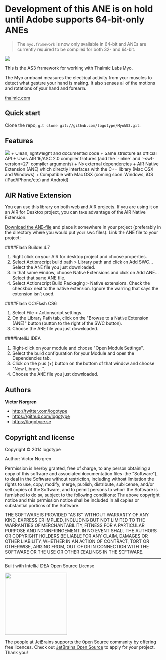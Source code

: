 Development of this ANE is on hold until Adobe supports 64-bit-only ANEs
========================================================================
> The `myo.framework` is now only available in 64-bit and ANEs are currently required to be compiled for both 32- and 64-bit.

[<img src="http://logotype.github.io/LeapMotionAS3Docs/examples/myo/logo_as3.png">](https://github.com/logotype/MyoAS3)

This is the AS3 framework for working with Thalmic Labs Myo.

The Myo armband measures the electrical activity from your muscles to detect what gesture your hand is making. It also senses all of the motions and rotations of your hand and forearm.

[thalmic.com](http://www.thalmic.com)

Quick start
-----------

Clone the repo, `git clone git://github.com/logotype/MyoAS3.git`.

Features
--------
<img src="http://logotype.github.io/LeapMotionAS3Docs/examples/myo/myoas3-stack.png">
+ Clean, lightweight and documented code
+ Same structure as official API
+ Uses AIR 16/ASC 2.0 compiler features (add the `-inline` and `-swf-version=27` compiler arguments)
+ No external dependencies
+ AIR Native Extension (ANE) which directly interfaces with the C++ library (Mac OSX and Windows)
+ Compatible with Mac OSX (coming soon: Windows, iOS (iPad/iPhone/etc) and Android)

AIR Native Extension
--------------------

You can use this library on both web and AIR projects. If you are using it on an AIR for Desktop project, you can take advantage of the AIR Native Extension.

[Download the ANE-file](https://github.com/logotype/MyoAS3/blob/master/bin/MyoAS3.ane?raw=true) and place it somewhere in your project (preferably in the directory where you would put your swc files). Link the ANE file to your project:

####Flash Builder 4.7


1. Right click on your AIR for desktop project and choose properties.
2. Select Actionscript build path > Library path and click on Add SWC… Select the ANE file you just downloaded.
3. In that same window, choose Native Extensions and click on Add ANE… Select that same ANE file.
4. Select Actionscript Build Packaging > Native extensions. Check the checkbox next to the native extension. Ignore the warning that says the extension isn't used.

####Flash CC/Flash CS6


1. Select File > Actionscript settings.
2. On the Library Path tab, click on the "Browse to a Native Extension (ANE)" button (button to the right of the SWC button).
3. Choose the ANE file you just downloaded.

####IntelliJ IDEA


1. Right-click on your module and choose "Open Module Settings".
2. Select the build configuration for your Module and open the Dependencies tab.
3. Click on the plus (+) button on the bottom of that window and choose "New Library…".
4. Choose the ANE file you just downloaded.

Authors
-------

**Victor Norgren**

+ http://twitter.com/logotype
+ https://github.com/logotype
+ https://logotype.se


Copyright and license
---------------------

Copyright © 2014 logotype

Author: Victor Norgren

Permission is hereby granted, free of charge, to any person obtaining a copy
of this software and associated documentation files (the "Software"), to
deal in the Software without restriction, including without limitation the
rights to use, copy, modify, merge, publish, distribute, sublicense, and/or
sell copies of the Software, and to permit persons to whom the Software is
furnished to do so, subject to the following conditions:  The above copyright
notice and this permission notice shall be included in all copies or
substantial portions of the Software.

THE SOFTWARE IS PROVIDED "AS IS", WITHOUT WARRANTY OF ANY KIND, EXPRESS OR
IMPLIED, INCLUDING BUT NOT LIMITED TO THE WARRANTIES OF MERCHANTABILITY,
FITNESS FOR A PARTICULAR PURPOSE AND NONINFRINGEMENT. IN NO EVENT SHALL THE
AUTHORS OR COPYRIGHT HOLDERS BE LIABLE FOR ANY CLAIM, DAMAGES OR OTHER
LIABILITY, WHETHER IN AN ACTION OF CONTRACT, TORT OR OTHERWISE, ARISING FROM,
OUT OF OR IN CONNECTION WITH THE SOFTWARE OR THE USE OR OTHER DEALINGS
IN THE SOFTWARE.

--------------------------
Built with IntelliJ IDEA Open Source License

<a href="https://www.jetbrains.com/buy/opensource/"><img src="https://s3-ap-southeast-1.amazonaws.com/www.logotype.se/assets/logo-text.svg" width="200"></a>

The people at JetBrains supports the Open Source community by offering free licences. Check out <a href="https://www.jetbrains.com/buy/opensource/">JetBrains Open Source</a> to apply for your project. Thank you!
